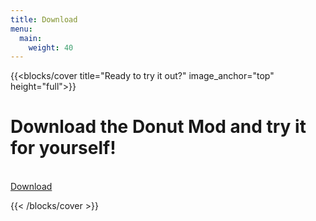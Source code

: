 ```yaml
---
title: Download
menu:
  main:
    weight: 40
---
```

{{<blocks/cover title="Ready to try it out?" image_anchor="top" height="full">}}

<h1 style="font-weight:bold;">Download the Donut Mod and try it for yourself!</h1>
<br>
<div class="mx-auto">
	<a class="btn btn-lg btn-secondary mr-2 mb-4" href="https://github.com/Donut-Mod-Team/donut-mod/releases" target="_blank"">
		Download <i class="fab fa-github ml-2 "></i>
	</a>
	<p class="lead mt-5"> </p>
</div>
{{< /blocks/cover >}}

